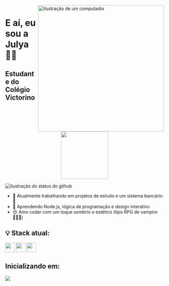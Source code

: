 <img src="https://raw.githubusercontent.com/MicaelliMedeiros/micaellimedeiros/master/image/computer-illustration.png" alt="ilustração de um computador" min-width="400px" max-width="400px" width="400px" align="right">


<h1>E aí, eu sou a Julya 👩‍💻</h1>       
<h2>Estudante do Colégio Victorino</h2>
<p align="center">
  <img src="https://media.giphy.com/media/SWoSkN6DxTszqIKEqv/giphy.gif" width="150">
</p>


<img src="https://github-readme-stats.vercel.app/api?username=iuricode&show_icons=true&title_color=783c00&text_color=af552e&icon_color=783c00&bg_color=f8efd4&cache_seconds=2300" alt="ilustração do status do github" >


- 🔭 Atualmente trabalhando em projetos de estudo e um sistema bancário 🔐  
- 🌱 Aprendendo Node.js, lógica de programação e design interativo  
- 😍 Amo codar com um toque sombrio e estético (tipo RPG de vampiro 🧛‍♀️✨)

## 💡 Stack atual:
<div>
  <img src="https://cdn.jsdelivr.net/gh/devicons/devicon/icons/html5/html5-original.svg" height="30" />
  <img src="https://cdn.jsdelivr.net/gh/devicons/devicon/icons/css3/css3-original.svg" height="30" />
  <img src="https://cdn.jsdelivr.net/gh/devicons/devicon/icons/javascript/javascript-original.svg" height="30" />
 

## Inicializando em:

<div>
  <img src="https://img.shields.io/badge/MySQL-00000F?style=for-the-badge&logo=mysql&logoColor=white"/>
</div>

